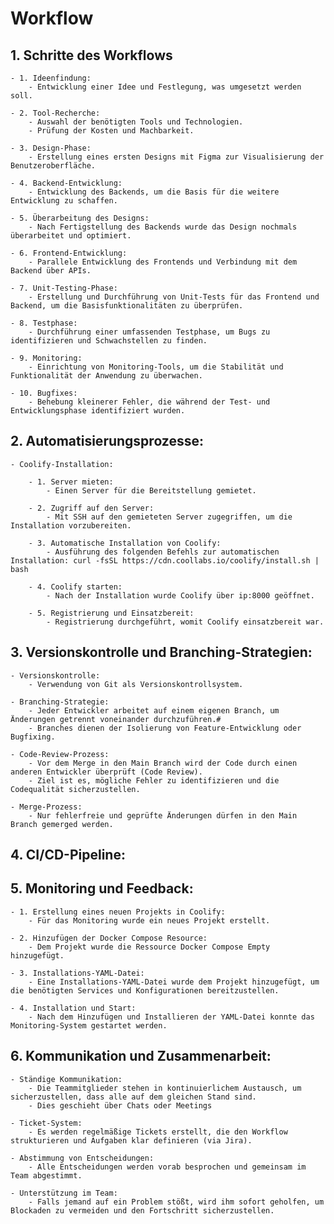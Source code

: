 # Workflow 

## 1. Schritte des Workflows

    - 1. Ideenfindung: 
        - Entwicklung einer Idee und Festlegung, was umgesetzt werden soll.

    - 2. Tool-Recherche: 
        - Auswahl der benötigten Tools und Technologien.
        - Prüfung der Kosten und Machbarkeit.
    
    - 3. Design-Phase: 
        - Erstellung eines ersten Designs mit Figma zur Visualisierung der Benutzeroberfläche.
    
    - 4. Backend-Entwicklung:
        - Entwicklung des Backends, um die Basis für die weitere Entwicklung zu schaffen.
    
    - 5. Überarbeitung des Designs:
        - Nach Fertigstellung des Backends wurde das Design nochmals überarbeitet und optimiert.
    
    - 6. Frontend-Entwicklung:
        - Parallele Entwicklung des Frontends und Verbindung mit dem Backend über APIs.

    - 7. Unit-Testing-Phase:
        - Erstellung und Durchführung von Unit-Tests für das Frontend und Backend, um die Basisfunktionalitäten zu überprüfen.
    
    - 8. Testphase: 
        - Durchführung einer umfassenden Testphase, um Bugs zu identifizieren und Schwachstellen zu finden.
    
    - 9. Monitoring:
        - Einrichtung von Monitoring-Tools, um die Stabilität und Funktionalität der Anwendung zu überwachen.
    
    - 10. Bugfixes:
        - Behebung kleinerer Fehler, die während der Test- und Entwicklungsphase identifiziert wurden.


## 2. Automatisierungsprozesse: 
    
    - Coolify-Installation:

        - 1. Server mieten:
            - Einen Server für die Bereitstellung gemietet.

        - 2. Zugriff auf den Server:
            - Mit SSH auf den gemieteten Server zugegriffen, um die Installation vorzubereiten.
        
        - 3. Automatische Installation von Coolify:
            - Ausführung des folgenden Befehls zur automatischen Installation: curl -fsSL https://cdn.coollabs.io/coolify/install.sh | bash
        
        - 4. Coolify starten:
            - Nach der Installation wurde Coolify über ip:8000 geöffnet.
        
        - 5. Registrierung und Einsatzbereit:
            - Registrierung durchgeführt, womit Coolify einsatzbereit war.


## 3. Versionskontrolle und Branching-Strategien:
   
    - Versionskontrolle: 
        - Verwendung von Git als Versionskontrollsystem.
    
    - Branching-Strategie:
        - Jeder Entwickler arbeitet auf einem eigenen Branch, um Änderungen getrennt voneinander durchzuführen.#
        - Branches dienen der Isolierung von Feature-Entwicklung oder Bugfixing.

    - Code-Review-Prozess:
        - Vor dem Merge in den Main Branch wird der Code durch einen anderen Entwickler überprüft (Code Review).
        - Ziel ist es, mögliche Fehler zu identifizieren und die Codequalität sicherzustellen.
    
    - Merge-Prozess: 
        - Nur fehlerfreie und geprüfte Änderungen dürfen in den Main Branch gemerged werden.


## 4. CI/CD-Pipeline:

## 5. Monitoring und Feedback:

    - 1. Erstellung eines neuen Projekts in Coolify:
        - Für das Monitoring wurde ein neues Projekt erstellt.
    
    - 2. Hinzufügen der Docker Compose Resource:
        - Dem Projekt wurde die Ressource Docker Compose Empty hinzugefügt.
    
    - 3. Installations-YAML-Datei:
        - Eine Installations-YAML-Datei wurde dem Projekt hinzugefügt, um die benötigten Services und Konfigurationen bereitzustellen.
    
    - 4. Installation und Start:
        - Nach dem Hinzufügen und Installieren der YAML-Datei konnte das Monitoring-System gestartet werden.


## 6. Kommunikation und Zusammenarbeit:

    - Ständige Kommunikation: 
        - Die Teammitglieder stehen in kontinuierlichem Austausch, um sicherzustellen, dass alle auf dem gleichen Stand sind. 
        - Dies geschieht über Chats oder Meetings 

    - Ticket-System: 
        - Es werden regelmäßige Tickets erstellt, die den Workflow strukturieren und Aufgaben klar definieren (via Jira).
    
    - Abstimmung von Entscheidungen:
        - Alle Entscheidungen werden vorab besprochen und gemeinsam im Team abgestimmt.

    - Unterstützung im Team: 
        - Falls jemand auf ein Problem stößt, wird ihm sofort geholfen, um Blockaden zu vermeiden und den Fortschritt sicherzustellen.